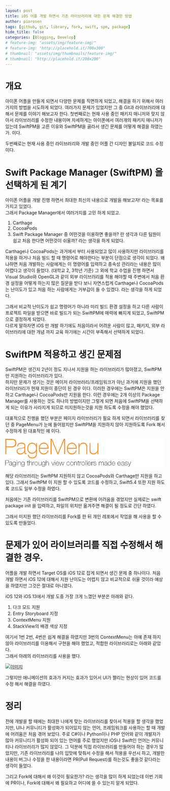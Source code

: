 ```yaml
---
layout: post
title: iOS 어플 개발 하면서 기존 라이브러리에 대한 문제 해결한 방법
author: piorosen
tags: [github, git, library, fork, swift, spm, package]
hide_title: false
categories: [Blogging, Develop]
# feature-img: "assets/img/feature-img/"
# feature-img: "http://placehold.it/700x300"
# thumbnail: "assets/img/thumbnails/feature-img/"
# thumbnail: "http://placehold.it/200x200"
---
```


# 개요
아이폰 어플을 만들게 되면서 다양한 문제를 직면하게 되었고, 해결을 하기 위해서 여러가지의 방법을 시도하게 되었다. 여러가지 문제가 있었지만 그 중 Git과 라이브러리에 대해서 문제를 이야기 해보고자 한다.
첫번째로는 현재 사용 중인 패키지 매니저와 맞지 않아서 라이브러리를 수정한 내용이며 자세하게는 아이폰에서 여러개의 패키지 매니저가 있는데 SwiftPM을 고른 이유와 SwiftPM을 골라서 생긴 문제를 어떻게 해결을 하였는가. 이다. <br>

두번째로는 현재 사용 중인 라이브러리와 개발 중인 어플 간 디자인 불일치로 코드 수정이다. <br>


# Swift Package Manager (SwiftPM) 을 선택하게 된 계기

아이폰 어플을 개발 진행 하면서 최대한 최신의 내용으로 개발을 해보고자! 라는 목표를 가지고 있었다. <br>
그래서 Package Manager에서 여러가지를 고민 하게 되었고.
1. Carthage
2. CocoaPods
3. Swift Package Manager
중 어떤것을 이용하면 좋을까? 란 생각과 다른 팀원이 쉽고 처음 한다면 어떤것이 쉬울까? 라는 생각을 하게 되었다.

Carthage나 CocoaPods는 과거에서 부터 사용되었고 많이 사용하지만 라이브러리를 적용을 하거나 처음 빌드 할 때 명령어로 해야한다는 부분이 단점으로 생각이 되었다. 왜냐하면 처음 개발하는 사람에게는 이 명령어를 입력하고 종속성 관리라는 내용은 많이 어렵다고 생각이 들었다. (대학교 2, 3학년 기준) 그 외에 학교 수업을 진행 하면서 Visual Studio와 OpenGL과 같이 외부 라이브러리를 적용 해야할 때 주변에서 처음 환경 설정을 어떻게 하는지 많은 질문을 받다 보니 자연스럽게 Carthage나 CocoaPods는 난이도가 있고 처음 하는 사람에게는 거부감이 들 수 있겠다. 라는 생각을 하게 되었다.

그래서 비교적 난이도가 쉽고 명령어가 아니라 미리 빌드 환경 설정을 하고 다른 사람이 프로젝트 파일을 받으면 바로 빌드가 되는 SwiftPM에 매력에 빠지게 되었고, SwiftPM으로 결정하게 되었다. <br>
다르게 말하자면 iOS 만 개발 하기에도 처음이라서 어려운 사람이 많고, 패키지, 외부 라이브러리에 대한 개념 까지 교육 하기에는 시간이 부족해서 선택하게 되었다.

# SwiftPM 적용하고 생긴 문제점

SwiftPM은 생긴지 2년이 정도 지나서 지원을 하는 라이브러리가 많아졌고, SwiftPM만 지원하는 라이브러리가 있다. <br>
하지만 문제가 생기는 것은 메이저 라이브러리/프레임워크가 아닌 과거에 지원을 했던 라이브러리가 현재 지원이 중단이 된 경우 이다. 이러한 경우에는 SwiftPM은 지원을 안하고 Carthage나 CocoaPods만 지원을 한다. 이런 경우에는 2개 이상의 Package Manager를 사용하는 것도 하나의 방법이지만 그렇게 되면 처음에 SwiftPM을 선택하게 되는 이유가 사라지게 되므로 미지원하는것을 지원 하도록 수정을 해야 했었다.

대표적으로 진행을 했던 부분은 페이지 라이브러리가 필요 하게 되면서 라이브러리를 찾던 중 PageMenu가 눈에 들어왔지만 SwiftPM을 지원하지 않아 지원하도록 Fork 해서 수정하게 된 대표적인 예 이다.

[![이미지](https://raw.githubusercontent.com/uacaps/ResourceRepo/master/PageMenu/PageMenuHeader3.png)](https://github.com/Piorosen/PageMenu)

해당 라이브러리는 SwiftPM 지원하지 않고 CocoaPods와 Carthage만 지원을 하고 있다. 그래서 SwiftPM 이 지원 할 수 있도록 코드를 수정하고, Swift5.4 또한 지원 하도록 코드도 일부 수정을 하였다.

처음에는 기존 라이브러리를 SwiftPM으로 변환에 어려움을 겪었지만 실제로는 swift package init 을 입력하고, 파일의 위치만 옮겨주면 해결이 될 정도로 간단 하였다.

그래서 미지원 했던 라이브러리를 Fork를 한 뒤 개인 레포에서 작업을 해 사용을 할 수 있도록 만들었다.

# 문제가 있어 라이브러리를 직접 수정해서 해결한 경우.

어플을 개발 하면서 Target OS를 iOS 12로 잡게 되면서 생긴 문제 중 하나이다. 처음 개발 하면서 iOS 12에 대해서 지원 난이도는 어렵지 않고 비교적으로 쉬울 것이라 예상을 하였지만 그것은 절대로 아니였다.

iOS 12와 iOS 13에서 개발 도중 가장 크게 느꼈던 부분은 아래와 같다.
1. 다크 모드 지원
2. Entry Storyboard 지정
3. ContextMenu 지원
4. StackView의 배경 색상 지정

여기서 1번 2번, 4번은 쉽게 해결을 하였지만 3번의 ContextMenu는 아예 존재 하지 않아 라이브러리를 이용해서 구현을 해야 했었고, 적합한 라이브러리로는 아래와 같았다. <br>
그래서 아래의 라이브러리를 사용을 했다.

[![이미지](https://raw.githubusercontent.com/MarioIannotta/SwiftyContextMenu/main/Resources/logo.png)](https://github.com/Piorosen/SwiftyContextMenu)

그렇지만 애니메이션의 효과가 커지는 효과가 있어서 UI가 짤리는 현상이 있어 코드를 수정 해서 해결을 하였다.

# 정리

전에 개발을 할 때에는 최대한 나에게 맞는 라이브러리를 찾아서 적용을 할 생각을 했었지만, UI나 커뮤니티가 활성화가 되어있지 않는 언어, 프레임워크를 사용하는 할 때 개발에 어려움은 처음 겪어 보았다.
주로 C#이나 Python이나 PHP 언어와 같이 개발자가 많아 커뮤니티가 활성화 되어 있는 언어를 주로 했었지만 iOS나 Swift인 언어는 커뮤니티나 라이브러리가 많지 않았다.
그 덕분에 직접 라이브러리를 만들어야 하는 경우가 많았지만, 기존 라이브러리를 나의 입맛에 맞춰서 수정을 해서 적용을 우선시 하고, 개발한 내용이 버그나 수정을 한 내용이라면 PR(Pull Request)를 하는것도 좋을것 같다라는 생각이 들었다.

그리고 Fork에 대해서 왜 이것이 필요한가? 라는 생각을 많이 하게 되었는데 이번 기회에 PR이나, Fork에 대해서 왜 필요하고 어디에 쓸 수 있는지 알게 되었다.
